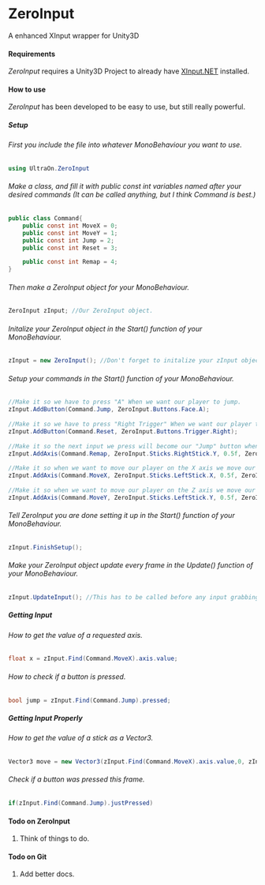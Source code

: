 # ZeroInput
A enhanced XInput wrapper for Unity3D

#### Requirements
*ZeroInput* requires a Unity3D Project to already have [XInput.NET](https://github.com/speps/XInputDotNet) installed.

#### How to use
*ZeroInput* has been developed to be easy to use, but still really powerful.
##### Setup
###### First you include the file into whatever MonoBehaviour you want to use.
```cs
using UltraOn.ZeroInput
```

###### Make a class, and fill it with public const int variables named after your desired commands (It can be called anything, but I think Command is best.)
```cs
public class Command{
	public const int MoveX = 0;
	public const int MoveY = 1;
	public const int Jump = 2;
	public const int Reset = 3;

	public const int Remap = 4;
}
```

###### Then make a ZeroInput object for your MonoBehaviour.
```cs
ZeroInput zInput; //Our ZeroInput object.
```

###### Initalize your ZeroInput object in the Start() function of your MonoBehaviour.
```cs
zInput = new ZeroInput(); //Don't forget to initalize your zInput object.
```

###### Setup your commands in the Start() function of your MonoBehaviour.
```cs
//Make it so we have to press "A" When we want our player to jump.
zInput.AddButton(Command.Jump, ZeroInput.Buttons.Face.A);
		
//Make it so we have to press "Right Trigger" When we want our player to reset.
zInput.AddButton(Command.Reset, ZeroInput.Buttons.Trigger.Right);
		
//Make it so the next input we press will become our "Jump" button when we move the "Right Stick" up..
zInput.AddAxis(Command.Remap, ZeroInput.Sticks.RightStick.Y, 0.5f, ZeroInput.ActAs.Button, ZeroInput.ActivateOn.Positive);
		
//Make it so when we want to move our player on the X axis we move our left stick left or right.
zInput.AddAxis(Command.MoveX, ZeroInput.Sticks.LeftStick.X, 0.5f, ZeroInput.ActAs.Axis);
		
//Make it so when we want to move our player on the Z axis we move our left stick up or down.
zInput.AddAxis(Command.MoveY, ZeroInput.Sticks.LeftStick.Y, 0.5f, ZeroInput.ActAs.Axis);
```

###### Tell ZeroInput you are done setting it up in the Start() function of your MonoBehaviour.
```cs
zInput.FinishSetup();
```

###### Make your ZeroInput object update every frame in the Update() function of your MonoBehaviour.
```cs
zInput.UpdateInput(); //This has to be called before any input grabbing calls on every frame.
```
##### Getting Input
###### How to get the value of a requested axis.
```cs
float x = zInput.Find(Command.MoveX).axis.value;
```
###### How to check if a button is pressed.
```cs
bool jump = zInput.Find(Command.Jump).pressed;
```

##### Getting Input Properly
###### How to get the value of a stick as a Vector3.
```cs
Vector3 move = new Vector3(zInput.Find(Command.MoveX).axis.value,0, zInput.Find(Command.MoveY).axis.value);
```

###### Check if a button was pressed this frame.
```cs
if(zInput.Find(Command.Jump).justPressed)
```
#### Todo on ZeroInput
1) Think of things to do.

#### Todo on Git
1) Add better docs.
